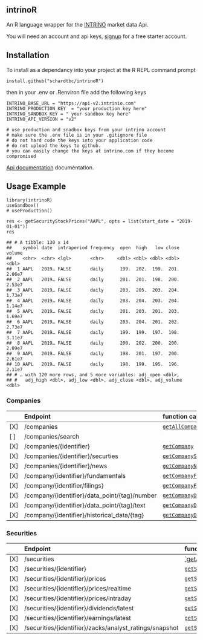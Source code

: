 intrinoR
--------

An R language wrapper for the [INTRINO](https://intrino.com) market data
Api.

You will need an account and api keys,
[signup](https://intrinio.com/signup) for a free starter account.

Installation
------------

To install as a dependancy into your project at the R REPL command
prompt

    install.github("schardtbc/intrinoR")

then in your .env or .Renviron file add the following keys

    INTRINO_BASE_URL = "https://api-v2.intrinio.com"
    INTRINO_PRODUCTION_KEY  = "your production key here"
    INTRINO_SANDBOX_KEY = " your sandbox key here"
    INTRINO_API_VERSION = "v2"

    # use production and snadbox keys from your intrino account
    # make sure the .env file is in your .gitignore file
    # do not hard code the keys into your application code
    # do not upload the keys to github.
    # you can easily change the keys at intrino.com if they become compromised

[Api
documentation](https://docs.intrinio.com/documentation/api_v2/getting_started)
documentation.

Usage Example
-------------

    library(intrinoR)
    useSandbox()
    # useProduction()

    res <- getSecurityStockPrices("AAPL", opts = list(start_date = "2019-01-01"))
    res

    ## # A tibble: 130 x 14
    ##    symbol date  intraperiod frequency  open  high   low close volume
    ##    <chr>  <chr> <lgl>       <chr>     <dbl> <dbl> <dbl> <dbl>  <dbl>
    ##  1 AAPL   2019… FALSE       daily      199.  202.  199.  201. 2.06e7
    ##  2 AAPL   2019… FALSE       daily      201.  201.  198.  200. 2.53e7
    ##  3 AAPL   2019… FALSE       daily      203.  205.  203.  204. 1.73e7
    ##  4 AAPL   2019… FALSE       daily      203.  204.  203.  204. 1.14e7
    ##  5 AAPL   2019… FALSE       daily      201.  203.  201.  203. 1.69e7
    ##  6 AAPL   2019… FALSE       daily      203.  204.  201.  202. 2.73e7
    ##  7 AAPL   2019… FALSE       daily      199.  199.  197.  198. 3.11e7
    ##  8 AAPL   2019… FALSE       daily      200.  202.  200.  200. 2.09e7
    ##  9 AAPL   2019… FALSE       daily      198.  201.  197.  200. 2.61e7
    ## 10 AAPL   2019… FALSE       daily      198.  199.  195.  196. 2.11e7
    ## # … with 120 more rows, and 5 more variables: adj_open <dbl>,
    ## #   adj_high <dbl>, adj_low <dbl>, adj_close <dbl>, adj_volume <dbl>

### Companies

|     | Endpoint                                      | function call              |
|-----|:----------------------------------------------|:-------------------------------------------------------------------|
| [X] | /companies                                    | [`getAllCompanies`](/doc/getAllCompanies.md)                       |
| [ ] | /companies/search                             |                                                                    |
| [X] | /companies/{identifier}                       | [`getCompany`](/doc/getCompany.md)                                 |
| [X] | /companies/{identifier}/securties             | [`getCompanySecurities`](/doc/getCompanySecurities.md)             |
| [X] | /companies/{identifier}/news                  | [`getCompanyNews`](/doc/getCompanyNews.md)                         |
| [X] | /company/{identifier}/fundamentals            | [`getCompanyFundamentals`](/doc/getCompanyFundamentals.md)         |
| [X] | /company/{identifier/filings}                 | [`getCompanyFilings`](/doc/getCompanyFilings.md)                   |
| [X] | /company/{identifier}/data_point/{tag}/number | [`getCompanyDataPointNumber`](/doc/getCompanyDataPointNumber.md)   |
| [X] | /company/{identifier}/data_point/{tag}/text   | [`getCompanyDataPointText`](/doc/getCompanyDataPointText.md)       |
| [X] | /company/{identifier}/historical_data/{tag}   | [`getCompanyDataPointHistory`](/doc/getCompanyDataPointHistory.md) |


### Securities

|     | Endpoint                                      | function call              |
|-----|:----------------------------------------------|:-------------------------------------------------------------------|
| [X] | /securities                                   | [`getAllSecurities](/doc/getAllSecurities.md)                      |
| [X] | /securities/{identifier}                      | [`getSecurityById`](getSecurityById.md)                            |
| [X] | /securities/{identifier}/prices               | [`getSecurityStockPrices`](getSecurityStockPrices.md)              |
| [X] | /securities/{identifier}/prices/realtime      | [`getSecurityRealtimePrice`](getSecurityRealtimePrice.md)          |
| [X] | /securities/{identifier}/prices/intraday      | [`getSecurityIntradayPrices`](getSecurityIntradayPrices.md)        |
| [X] | /securities/{identifier}/dividends/latest     | [`getSecurityDividendsLatest`](getSecurityDividendsLatest.md)      |
| [X] | /securities/{identifier}/earnings/latest      | [`getSecurityEarningsLatest`](getSecurityEarningsLatest.md)        |
| [X] | /securities/{identifier}/zacks/analyst_ratings/snapshot | [`getSecurityZacksAnalystRatingsSnapshot`](getSecurityZacksAnalystRatingsSnapshot.md) |

